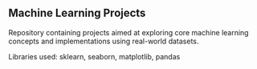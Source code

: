 ## Machine Learning Projects
Repository containing projects aimed at exploring core machine learning concepts and implementations using real-world datasets.

Libraries used: sklearn, seaborn, matplotlib, pandas
